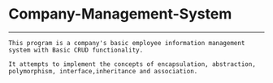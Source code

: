 # Company-Management-System
-----
```
This program is a company's basic employee information management system with Basic CRUD functionality.

It attempts to implement the concepts of encapsulation, abstraction, polymorphism, interface,inheritance and association.
```
